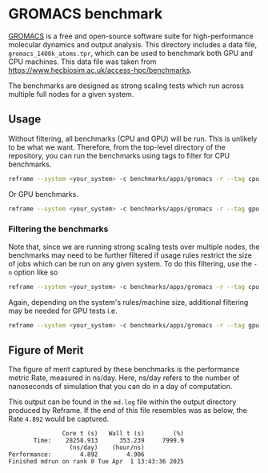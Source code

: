 # GROMACS benchmark

[GROMACS]() is a free and open-source software suite for high-performance molecular dynamics and output analysis.
This directory includes a data file, `gromacs_1400k_atoms.tpr`, which can be used to benchmark both GPU and CPU machines. This data file was taken from https://www.hecbiosim.ac.uk/access-hpc/benchmarks.

The benchmarks are designed as strong scaling tests which run across multiple full nodes for a given system.

## Usage 

Without filtering, all benchmarks (CPU and GPU) will be run. This is unlikely to be what we want. Therefore, from the top-level directory of the repository, you can run the benchmarks using tags to filter for CPU benchmarks.

```sh
reframe --system <your_system> -c benchmarks/apps/gromacs -r --tag cpu --performance-report
```

Or GPU benchmarks.

```sh
reframe --system <your_system> -c benchmarks/apps/gromacs -r --tag gpu --performance-report
```

### Filtering the benchmarks

Note that, since we are running strong scaling tests over multiple nodes, the benchmarks may need to be further filtered if usage rules restrict the size of jobs which can be run on any given system. To do this filtering, use the `-n` option like so

```sh
reframe --system <your_system> -c benchmarks/apps/gromacs -r --tag cpu --performance-report -n '.*num_nodes_param=<2|4|8|16>.*'
```

Again, depending on the system's rules/machine size, additional filtering may be needed for GPU tests i.e.

```sh
reframe --system <your_system> -c benchmarks/apps/gromacs -r --tag gpu --performance-report -n '.*num_nodes_param=<2|4|8|16>.*num_gpus_per_node_param=<1|2|4>'
```

## Figure of Merit

The figure of merit captured by these benchmarks is the performance metric Rate, measured in ns/day. Here, ns/day refers to the number of nanoseconds of simulation that you can do in a day of computation.

This output can be found in the `md.log` file within the output directory produced by Reframe. If the end of this file resembles was as below, the Rate `4.892` would be captured.
```
               Core t (s)   Wall t (s)        (%)
       Time:    28258.913      353.239     7999.9
                 (ns/day)    (hour/ns)
Performance:        4.892        4.906
Finished mdrun on rank 0 Tue Apr  1 13:43:36 2025
```
